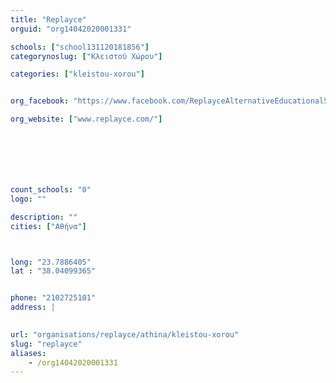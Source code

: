 ```yaml
---
title: "Replayce"
orguid: "org14042020001331"

schools: ["school131120181856"]
categorynoslug: ["Κλειστού Χώρου"]

categories: ["kleistou-xorou"]


org_facebook: "https://www.facebook.com/ReplayceAlternativeEducationalSystem"

org_website: ["www.replayce.com/"]







count_schools: "0"
logo: ""

description: ""
cities: ["Αθήνα"]



long: "23.7886405"
lat : "38.04099365"


phone: "2102725101"
address: |
    

url: "organisations/replayce/athina/kleistou-xorou"
slug: "replayce"
aliases:
    - /org14042020001331
---
```



